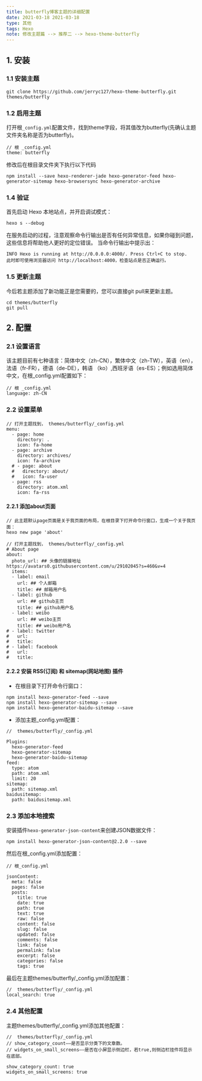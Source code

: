 ```yaml
---
title: butterfly博客主题的详细配置
date: 2021-03-18 2021-03-18
type: 其他
tags: Hexo
note: 修改主题篇 --> 推荐二 --> hexo-theme-butterfly
---
```


## 1. 安装
### 1.1 安装主题
```
git clone https://github.com/jerryc127/hexo-theme-butterfly.git themes/butterfly
```
### 1.2 启用主题
打开根`_config.yml`配置文件，找到theme字段，将其值改为butterfly(先确认主题文件夹名称是否为butterfly)。

```
// 根 _config.yml
theme: butterfly
```
修改后在根目录文件夹下执行以下代码

```
npm install --save hexo-renderer-jade hexo-generator-feed hexo-generator-sitemap hexo-browsersync hexo-generator-archive
```
### 1.4 验证
首先启动 Hexo 本地站点，并开启调试模式：
```
hexo s --debug
```
在服务启动的过程，注意观察命令行输出是否有任何异常信息，如果你碰到问题，这些信息将帮助他人更好的定位错误。 当命令行输出中提示出：
```
INFO Hexo is running at http://0.0.0.0:4000/. Press Ctrl+C to stop.
此时即可使用浏览器访问 http://localhost:4000，检查站点是否正确运行。
```
### 1.5 更新主题
今后若主题添加了新功能正是您需要的，您可以直接git pull来更新主题。
```
cd themes/butterfly
git pull
```

## 2. 配置
### 2.1 设置语言
该主题目前有七种语言：简体中文（zh-CN），繁体中文（zh-TW），英语（en），法语（fr-FR），德语（de-DE），韩语 （ko）,西班牙语（es-ES）；例如选用简体中文，在根_config.yml配置如下：
```
// 根 _config.yml
language: zh-CN
```
### 2.2 设置菜单
```
// 打开主题找到， themes/butterfly/_config.yml
menu:
  - page: home
    directory: .
    icon: fa-home
  - page: archive
    directory: archives/
    icon: fa-archive
  # - page: about
  #   directory: about/
  #   icon: fa-user
  - page: rss
    directory: atom.xml
    icon: fa-rss
```
#### 2.2.1 添加about页面
```
// 此主题默认page页面是关于我页面的布局，在根目录下打开命令行窗口，生成一个关于我页面：
hexo new page 'about'

// 打开主题找到， themes/butterfly/_config.yml
# About page
about:
  photo_url: ## 头像的链接地址 https://avatars0.githubusercontent.com/u/29102045?s=460&v=4
  items:
  - label: email
    url: ## 个人邮箱
    title: ## 邮箱用户名
  - label: github
    url: ## github主页
    title: ## github用户名
  - label: weibo
    url: ## weibo主页
    title: ## weibo用户名
# - label: twitter
#   url: 
#   title:
# - label: facebook
#   url:
#   title:
```

#### 2.2.2 安装 RSS(订阅) 和 sitemap(网站地图) 插件
* 在根目录下打开命令行窗口：
```
npm install hexo-generator-feed --save
npm install hexo-generator-sitemap --save
npm install hexo-generator-baidu-sitemap --save
```

* 添加主题_config.yml配置：
```
//  themes/butterfly/_config.yml 

Plugins:
  hexo-generator-feed
  hexo-generator-sitemap
  hexo-generator-baidu-sitemap
feed:
  type: atom
  path: atom.xml
  limit: 20
sitemap:
  path: sitemap.xml
baidusitemap:
  path: baidusitemap.xml
```

### 2.3 添加本地搜索
安装插件`hexo-generator-json-content`来创建JSON数据文件：

 ```
 npm install hexo-generator-json-content@2.2.0 --save
 ```

然后在根_config.yml添加配置：
```
// 根_config.yml

jsonContent:
  meta: false
  pages: false
  posts:
    title: true
    date: true
    path: true
    text: true
    raw: false
    content: false
    slug: false
    updated: false
    comments: false
    link: false
    permalink: false
    excerpt: false
    categories: false
    tags: true
```

最后在主题themes/butterfly/_config.yml添加配置：
```
//  themes/butterfly/_config.yml   
local_search: true
```

### 2.4 其他配置
主题themes/butterfly/_config.yml添加其他配置：

```
//  themes/butterfly/_config.yml  
// show_category_count——是否显示分类下的文章数。
// widgets_on_small_screens——是否在小屏显示侧边栏，若true,则侧边栏挂件将显示在底部。

show_category_count: true 
widgets_on_small_screens: true
```